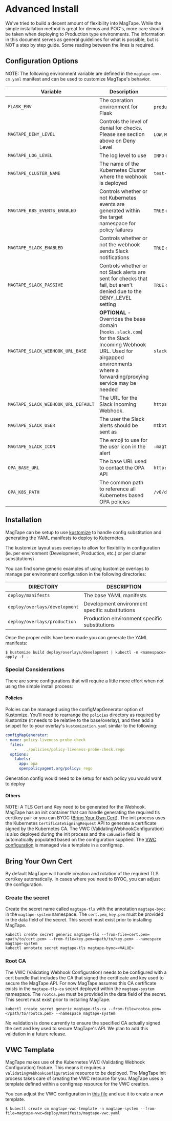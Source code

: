 # Advanced Install

We've tried to build a decent amount of flexibility into MagTape. While the simple installation method is great for demos and POC's, more care should be taken when deploying to Production type environments. The information in this document serves as general guidelines for what is possible, but is NOT a step by step guide. Some reading between the lines is required.

## Configuration Options

NOTE: The following environment variable are defined in the `magtape-env-cm.yaml` manifest and can be used to customize MagTape's behavior.

| Variable                            | Description                                                                                                                                                                        | Values                                                                  |
| ----------------------------------- | ---------------------------------------------------------------------------------------------------------------------------------------------------------------------------------- | ----------------------------------------------------------------------- |
| `FLASK_ENV`                         | The operation environment for Flask                                                                                                                                                | `production` or `development`                                           |
| `MAGTAPE_DENY_LEVEL`                | Controls the level of denial for checks. Please see section above on Deny Level                                                                                                    | `LOW`, `MED`, or `HIGH`                                                 |
| `MAGTAPE_LOG_LEVEL`                 | The log level to use                                                                                                                                                               | `INFO` or `DEBUG`                                                       |
| `MAGTAPE_CLUSTER_NAME`              | The name of the Kubernetes Cluster where the webhook is deployed                                                                                                                   | `test-cluster`                                                          |
| `MAGTAPE_K8S_EVENTS_ENABLED`        | Controls whether or not Kubernetes events are generated within the target namespace for policy failures                                                                            | `TRUE` or `FALSE`                                                       |
| `MAGTAPE_SLACK_ENABLED`             | Controls whether or not the webhook sends Slack notifications                                                                                                                      | `TRUE` or `FALSE`                                                       |
| `MAGTAPE_SLACK_PASSIVE`             | Controls whether or not Slack alerts are sent for checks that fail, but aren't denied due to the DENY_LEVEL setting                                                                | `TRUE` or `FALSE`                                                       |
| `MAGTAPE_SLACK_WEBHOOK_URL_BASE`    | **OPTIONAL** - Overrides the base domain (`hooks.slack.com`) for the Slack Incoming Webhook URL. Used for airgapped environments where a forwarding/proxying service may be needed | `slack-proxy.example.com`                                               |
| `MAGTAPE_SLACK_WEBHOOK_URL_DEFAULT` | The URL for the Slack Incoming Webhook.                                                                                                                                            | `https://hooks.slack.com/services/XXXXXXXX/XXXXXXXX/XXXXXXXXXXXXXXXXXX` |
| `MAGTAPE_SLACK_USER`                | The user the Slack alerts should be sent as                                                                                                                                        | `mtbot`                                                                 |
| `MAGTAPE_SLACK_ICON`                | The emoji to use for the user icon in the alert                                                                                                                                    | `:magtape:`                                                             |
| `OPA_BASE_URL`                      | The base URL used to contact the OPA API                                                                                                                                           | `http://localhost:8181`                                                 |
| `OPA_K8S_PATH`                      | The common path to reference all Kubernetes based OPA policies                                                                                                                     | `/v0/data/magtape`                                                      |

## Installation

MagTape can be setup to use [kustomize](https://kustomize.io) to handle config substitution and generating the YAML manifests to deploy to Kubernetes.

The kustomize layout uses overlays to allow for flexibility in configuration (ie. per environment (Development, Production, etc.) or per cluster substitutions)

You can find some generic examples of using kustomize overlays to manage per environment configuration in the following directories:

| DIRECTORY                     | DESCRIPTION                                    |
| ----------------------------- | ---------------------------------------------- |
| `deploy/manifests`            | The base YAML manifests                        |
| `deploy/overlays/development` | Development environment specific substitutions |
| `deploy/overlays/production`  | Production environment specific substitutions  |

Once the proper edits have been made you can generate the YAML manifests:

```shell
$ kustomize build deploy/overlays/development | kubectl -n <namespace> apply -f -
```

### Special Considerations

There are some configurations that will require a little more effort when not using the simple install process:

#### Policies

Polcies can be managed using the configMapGenerator option of Kustomize. You'll need to rearrange the `policies` directory as required by Kustomize (it needs to be relative to the base/overlay), and then add a snippet for to your overlay's `kustomization.yaml` similar to the following:

```yaml
configMapGenerator:
- name: policy-liveness-probe-check
  files:
    -   ../policies/policy-liveness-probe-check.rego
  options:
    labels:
      app: opa
      openpolicyagent.org/policy: rego
```

Generation config would need to be setup for each policy you would want to deploy

#### Others

NOTE: A TLS Cert and Key need to be generated for the Webhook. MagTape has an init container that can handle generating the required tls cert/key pair or you can BYOC ([Bring Your Own Cert](#bring-your-own-cert)). The init process uses the Kubernetes `CertificateSigningRequest` API to generate a certificate signed by the Kubernetes CA. The VWC (ValidatingWebhookConfiguration) is also deployed during the init process and the `caBundle` field is automatically populated based on the configuration supplied. The [VWC configuration](#vwc-template) is managed via a template in a configmap.

## Bring Your Own Cert

By default MagTape will handle creation and rotation of the required TLS cert/key automatically. In cases where you need to BYOC, you can adjust the configuration.

### Create the secret

Create the secret name called `magtape-tls` with the annotation `magtape-byoc` in the `magtape-system` namespace. The `cert.pem`, `key.pem` must be provided in the data field of the secret. This secret must exist prior to installing MagTape.

```shell
kubectl create secret generic magtape-tls --from-file=cert.pem=<path/to/cert.pem> --from-file=key.pem=<path/to/key.pem> --namespace magtape-system
kubectl annotate secret magtape-tls magtape-byoc=<VALUE>
```
### Root CA

The VWC (Validating Webhook Configuration) needs to be configured with a cert bundle that includes the CA that signed the certificate and key used to secure the MagTape API. For now MagTape assumes this CA certificate exists in the `magtape-tls-ca` secret deployed within the `magtape-system` namespace.  The `rootca.pem` must be provided in the data field of the secret. This secret must exist prior to installing MagTape.

```shell
kubectl create secret generic magtape-tls-ca --from-file=rootca.pem=</path/to/rootca.pem> --namespace magtape-system
```
No validation is done currently to ensure the specified CA actually signed the cert and key used to secure MagTape's API. We plan to add this validation in a future release.

## VWC Template

MagTape makes use of the Kubernetes VWC (Validating Webhook Configuration) feature. This means it requires a `ValidatingWebhookConfiguration` resource to be deployed. The MagTape init process takes care of creating the VWC resource for you. MagTape uses a template defined within a configmap resource for the VWC creation.  

You can adjust the VWC configuration in [this file](/deploy/manifests/magtape-vwc.yaml) and use it to create a new template.

```shell
$ kubectl create cm magtape-vwc-template -n magtape-system --from-file=magtape-vwc=deploy/manifests/magtape-vwc.yaml
```
